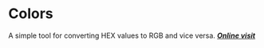 # Colors
A simple tool for converting HEX values to RGB and vice versa. ***[Online visit](https://ali-master.github.io/colors)***